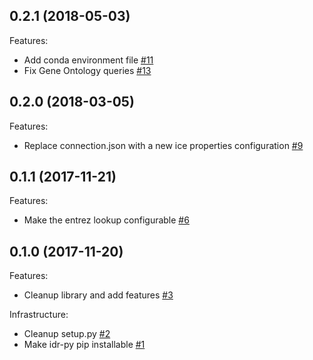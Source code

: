 0.2.1 (2018-05-03)
------------------

Features:

- Add conda environment file [#11](https://github.com/IDR/idr-py/pull/11)
- Fix Gene Ontology queries [#13](https://github.com/IDR/idr-py/pull/13)

0.2.0 (2018-03-05)
------------------

Features:

- Replace connection.json with a new ice properties configuration [#9](https://github.com/IDR/idr-py/pull/9)

0.1.1 (2017-11-21)
------------------

Features:

- Make the entrez lookup configurable [#6](https://github.com/IDR/idr-py/pull/6)

0.1.0 (2017-11-20)
------------------

Features:

- Cleanup library and add features [#3](https://github.com/IDR/idr-py/pull/3)

Infrastructure:

- Cleanup setup.py [#2](https://github.com/IDR/idr-py/pull/2)
- Make idr-py pip installable [#1](https://github.com/IDR/idr-py/pull/1)
